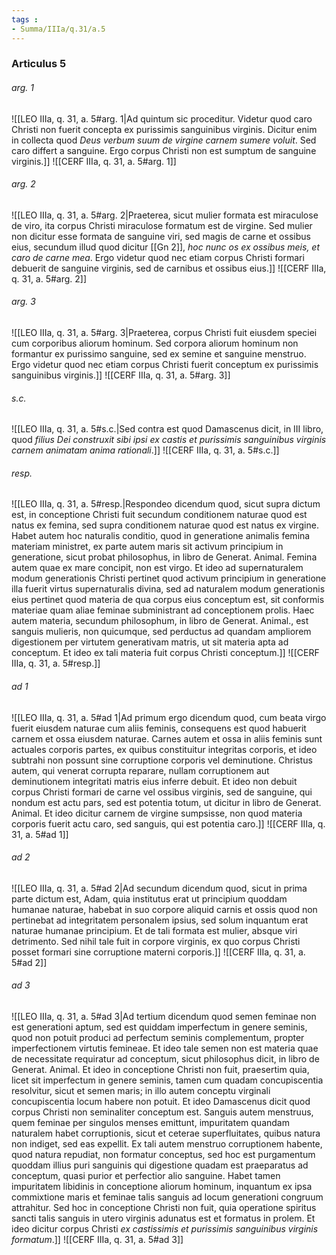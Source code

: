 ```yaml
---
tags : 
- Summa/IIIa/q.31/a.5
---
```


### Articulus 5

###### arg. 1
![[LEO IIIa, q. 31, a. 5#arg. 1|Ad quintum sic proceditur. Videtur quod caro Christi non fuerit concepta ex purissimis sanguinibus virginis. Dicitur enim in collecta quod *Deus verbum suum de virgine carnem sumere voluit*. Sed caro differt a sanguine. Ergo corpus Christi non est sumptum de sanguine virginis.]]
![[CERF IIIa, q. 31, a. 5#arg. 1]]

###### arg. 2
![[LEO IIIa, q. 31, a. 5#arg. 2|Praeterea, sicut mulier formata est miraculose de viro, ita corpus Christi miraculose formatum est de virgine. Sed mulier non dicitur esse formata de sanguine viri, sed magis de carne et ossibus eius, secundum illud quod dicitur [[Gn 2]], *hoc nunc os ex ossibus meis, et caro de carne mea*. Ergo videtur quod nec etiam corpus Christi formari debuerit de sanguine virginis, sed de carnibus et ossibus eius.]]
![[CERF IIIa, q. 31, a. 5#arg. 2]]

###### arg. 3
![[LEO IIIa, q. 31, a. 5#arg. 3|Praeterea, corpus Christi fuit eiusdem speciei cum corporibus aliorum hominum. Sed corpora aliorum hominum non formantur ex purissimo sanguine, sed ex semine et sanguine menstruo. Ergo videtur quod nec etiam corpus Christi fuerit conceptum ex purissimis sanguinibus virginis.]]
![[CERF IIIa, q. 31, a. 5#arg. 3]]

###### s.c.
![[LEO IIIa, q. 31, a. 5#s.c.|Sed contra est quod Damascenus dicit, in III libro, quod *filius Dei construxit sibi ipsi ex castis et purissimis sanguinibus virginis carnem animatam anima rationali*.]]
![[CERF IIIa, q. 31, a. 5#s.c.]]

###### resp.
![[LEO IIIa, q. 31, a. 5#resp.|Respondeo dicendum quod, sicut supra dictum est, in conceptione Christi fuit secundum conditionem naturae quod est natus ex femina, sed supra conditionem naturae quod est natus ex virgine. Habet autem hoc naturalis conditio, quod in generatione animalis femina materiam ministret, ex parte autem maris sit activum principium in generatione, sicut probat philosophus, in libro de Generat. Animal. Femina autem quae ex mare concipit, non est virgo. Et ideo ad supernaturalem modum generationis Christi pertinet quod activum principium in generatione illa fuerit virtus supernaturalis divina, sed ad naturalem modum generationis eius pertinet quod materia de qua corpus eius conceptum est, sit conformis materiae quam aliae feminae subministrant ad conceptionem prolis. Haec autem materia, secundum philosophum, in libro de Generat. Animal., est sanguis mulieris, non quicumque, sed perductus ad quandam ampliorem digestionem per virtutem generativam matris, ut sit materia apta ad conceptum. Et ideo ex tali materia fuit corpus Christi conceptum.]]
![[CERF IIIa, q. 31, a. 5#resp.]]

###### ad 1
![[LEO IIIa, q. 31, a. 5#ad 1|Ad primum ergo dicendum quod, cum beata virgo fuerit eiusdem naturae cum aliis feminis, consequens est quod habuerit carnem et ossa eiusdem naturae. Carnes autem et ossa in aliis feminis sunt actuales corporis partes, ex quibus constituitur integritas corporis, et ideo subtrahi non possunt sine corruptione corporis vel deminutione. Christus autem, qui venerat corrupta reparare, nullam corruptionem aut deminutionem integritati matris eius inferre debuit. Et ideo non debuit corpus Christi formari de carne vel ossibus virginis, sed de sanguine, qui nondum est actu pars, sed est potentia totum, ut dicitur in libro de Generat. Animal. Et ideo dicitur carnem de virgine sumpsisse, non quod materia corporis fuerit actu caro, sed sanguis, qui est potentia caro.]]
![[CERF IIIa, q. 31, a. 5#ad 1]]

###### ad 2
![[LEO IIIa, q. 31, a. 5#ad 2|Ad secundum dicendum quod, sicut in prima parte dictum est, Adam, quia institutus erat ut principium quoddam humanae naturae, habebat in suo corpore aliquid carnis et ossis quod non pertinebat ad integritatem personalem ipsius, sed solum inquantum erat naturae humanae principium. Et de tali formata est mulier, absque viri detrimento. Sed nihil tale fuit in corpore virginis, ex quo corpus Christi posset formari sine corruptione materni corporis.]]
![[CERF IIIa, q. 31, a. 5#ad 2]]

###### ad 3
![[LEO IIIa, q. 31, a. 5#ad 3|Ad tertium dicendum quod semen feminae non est generationi aptum, sed est quiddam imperfectum in genere seminis, quod non potuit produci ad perfectum seminis complementum, propter imperfectionem virtutis femineae. Et ideo tale semen non est materia quae de necessitate requiratur ad conceptum, sicut philosophus dicit, in libro de Generat. Animal. Et ideo in conceptione Christi non fuit, praesertim quia, licet sit imperfectum in genere seminis, tamen cum quadam concupiscentia resolvitur, sicut et semen maris; in illo autem conceptu virginali concupiscentia locum habere non potuit. Et ideo Damascenus dicit quod corpus Christi non seminaliter conceptum est. Sanguis autem menstruus, quem feminae per singulos menses emittunt, impuritatem quandam naturalem habet corruptionis, sicut et ceterae superfluitates, quibus natura non indiget, sed eas expellit. Ex tali autem menstruo corruptionem habente, quod natura repudiat, non formatur conceptus, sed hoc est purgamentum quoddam illius puri sanguinis qui digestione quadam est praeparatus ad conceptum, quasi purior et perfectior alio sanguine. Habet tamen impuritatem libidinis in conceptione aliorum hominum, inquantum ex ipsa commixtione maris et feminae talis sanguis ad locum generationi congruum attrahitur. Sed hoc in conceptione Christi non fuit, quia operatione spiritus sancti talis sanguis in utero virginis adunatus est et formatus in prolem. Et ideo dicitur corpus Christi *ex castissimis et purissimis sanguinibus virginis formatum*.]]
![[CERF IIIa, q. 31, a. 5#ad 3]]

